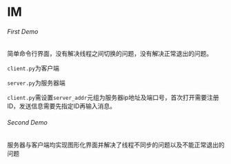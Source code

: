# IM

###### First Demo

简单命令行界面，没有解决线程之间切换的问题，没有解决正常退出的问题。

`client.py`为客户端

`server.py`为服务器端

`client.py`需设置`server_addr`元组为服务器ip地址及端口号，首次打开需要注册ID，发送信息需要先指定ID再输入消息。

###### Second Demo

服务器与客户端均实现图形化界面并解决了线程不同步的问题以及不能正常退出的问题